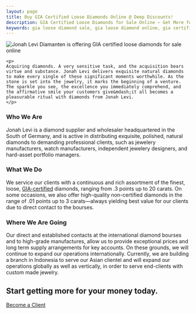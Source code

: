 ```yaml
---
layout: page
title: Buy GIA Certified Loose Diamonds Online @ Deep Discounts!
description: GIA Certified Loose Diamonds for Sale Online — Get More for What You Pay! Buy the Best Diamonds at the Best Prices @ Jonah Levi Diamonds of Germany
keywords: gia loose diamond sale, gia loose diamond online, gia certified diamonds for sale, gia certified diamonds wholesale, diamanten online kaufen
---
```


<section class="story-margin cf">
<div class="center"><img alt="Jonah Levi Diamanten is offering GIA certified loose diamonds for sale online" title="Buy GIA certified loose diamonds online for wholesale" src="{{ site.baseurl }}assets/images/about-page.jpg"></div>

<div class="story cf">
	
	<p>
	Acquiring diamonds. A very sensitive task, and the acquisition bears virtue and substance. Jonah Levi delivers exquisite natural diamonds to make every single of these significant moments worthwhile. As the stone is set into the jewelry, it marks the beginning of a venture. The sparkle you see, the excellence you immediately comprehend, and the affirmative smile your customers give&mdash;it all becomes a pleasurable ritual with diamonds from Jonah Levi.
	</p>
<div class="row cf">
<h3>Who We Are</h3>
<p class="finer">Jonah Levi is a diamond supplier and wholesaler headquartered in the South of Germany, and is active in distributing exquisite, polished, natural diamonds to demanding professional clients, such as jewelery manufacturers, watch manufacturers, independent jewelery designers, and hard-asset portfolio managers.</p>
</div>

<div class="row cf">
<h3>What We Do</h3>
<p class="finer">We service our clients with a continuous and rich assortment of the finest, loose, <a target="blank_" href="http://www.gia.edu/">GIA-certified</a> diamonds, ranging from .3 points up to 20 carats. On some occasions, we also offer high-quality non-certified diamonds in the range of .01 points up to 3 carats&mdash;always yielding best value for our clients due to direct contact to the bourses.</p>
</div>


<div class="row cf">
<h3>Where We Are Going</h3>
<p class="finer">Our direct and established contacts at the international diamond bourses and to high-grade manufactures, allow us to provide exceptional prices and long term supply arrangements for key accounts. On these grounds, we will continue to expand our operations internationally. Currently, we are building a branch in Indonesia to serve our Asian clientel and will expand our operations globally as well as vertically, in order to serve end-clients with custom made jewelry.</p>
</div>

</div>

<div class="cta full-margin">
	<div class="center">
	<h2 class="cta-head">Start getting more for your money today.</h2>
<a class="cta-btn" href="/onboarding">Become a Client</a>
</div>
</div>
</section>